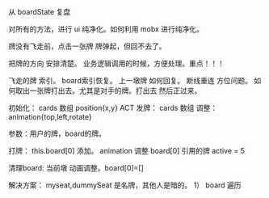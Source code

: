 从 boardState 复盘


对所有的方法，进行 ui 纯净化。如何利用 mobx 进行纯净化。

牌没有飞走前，点击一张牌 牌弹起，但回不去了。


把牌的方向 安排清楚。 业务逻辑调用的时候，方便处理。重点！！！


飞走的牌 索引。
board索引恢复。
上一墩牌 如何回复。
断线重连 方位问题。
如何取出一张牌打出去。尤其是对手的牌。打出去 然后正过来。




初始化：  cards 数组 position{x,y} ACT
发牌：    cards 数组 调整：animation{top,left,rotate}

参数：用户的牌，board的牌。

打牌：    this.board[0] 添加。 animation 调整
          board[0] 引用的牌 active = 5

清理board: 当前墩 动画调整。board[0]=[]


解决方案：
myseat,dummySeat 是名牌，其他人是暗的。
1） board 遍历 
    